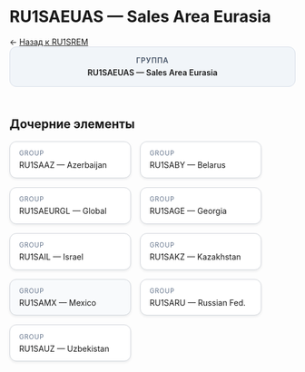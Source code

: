 # RU1SAEUAS — Sales Area Eurasia
<p class="cc-breadcrumb">← <a href='../../level_03/RU1SREM/'>Назад к RU1SREM</a></p>
<style>
.cc-container { display: flex; flex-direction: column; gap: 1.5rem; }
.cc-breadcrumb { margin: 0; }
.cc-parent { padding: 1rem 1.25rem; border-radius: 12px; background: #f1f5f9; border: 1px solid #d8dee9; text-align: center; font-weight: 600; }
.cc-parent .cc-tag { font-size: 0.8rem; text-transform: uppercase; color: #475569; letter-spacing: 0.06em; }
.cc-children { display: flex; flex-wrap: wrap; gap: 1rem; }
.cc-tile { display: block; min-width: 180px; padding: 0.85rem 1rem; border-radius: 12px; border: 1px solid #d1d5db; background: #ffffff; box-shadow: 0 2px 4px rgba(15, 23, 42, 0.08); transition: transform 0.1s ease, box-shadow 0.1s ease; color: inherit; text-decoration: none; }
.cc-tile:hover { transform: translateY(-2px); box-shadow: 0 6px 12px rgba(15, 23, 42, 0.15); }
.cc-tile-leaf { background: #f8fafc; }
.cc-tag { font-size: 0.7rem; color: #64748b; text-transform: uppercase; letter-spacing: 0.08em; margin-bottom: 0.3rem; }
.cc-person { margin-top: 0.35rem; font-size: 0.8rem; color: #1f2937; }
</style>
<div class='cc-container'>
  <div class='cc-parent'>
    <div class='cc-tag'>Группа</div>
    <div>RU1SAEUAS — Sales Area Eurasia</div>
  </div>
  <div>
    <h2>Дочерние элементы</h2>
<div class='cc-children'><a class='cc-tile' href='../../level_06/RU1SAAZ/'><div class='cc-tag'>GROUP</div><div>RU1SAAZ — Azerbaijan</div></a><a class='cc-tile' href='../../level_06/RU1SABY/'><div class='cc-tag'>GROUP</div><div>RU1SABY — Belarus</div></a><a class='cc-tile' href='../../level_06/RU1SAEURGL/'><div class='cc-tag'>GROUP</div><div>RU1SAEURGL — Global</div></a><a class='cc-tile' href='../../level_06/RU1SAGE/'><div class='cc-tag'>GROUP</div><div>RU1SAGE — Georgia</div></a><a class='cc-tile' href='../../level_06/RU1SAIL/'><div class='cc-tag'>GROUP</div><div>RU1SAIL — Israel</div></a><a class='cc-tile' href='../../level_06/RU1SAKZ/'><div class='cc-tag'>GROUP</div><div>RU1SAKZ — Kazakhstan</div></a><div class='cc-tile cc-tile-leaf'><div class='cc-tag'>GROUP</div><div>RU1SAMX — Mexico</div></div><a class='cc-tile' href='../../level_06/RU1SARU/'><div class='cc-tag'>GROUP</div><div>RU1SARU — Russian Fed.</div></a><a class='cc-tile' href='../../level_06/RU1SAUZ/'><div class='cc-tag'>GROUP</div><div>RU1SAUZ — Uzbekistan</div></a></div>
  </div>
</div>
